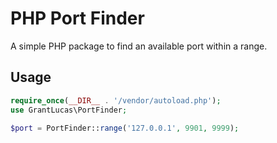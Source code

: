 # PHP Port Finder

A simple PHP package to find an available port within a range.

## Usage

```php
require_once(__DIR__ . '/vendor/autoload.php');
use GrantLucas\PortFinder;

$port = PortFinder::range('127.0.0.1', 9901, 9999);
```
